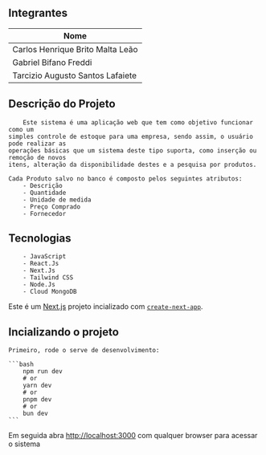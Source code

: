 ## Integrantes
| Nome                                  |
|---------------------------------------|
| Carlos Henrique Brito Malta Leão      |
| Gabriel Bifano Freddi                 |
| Tarcizio Augusto Santos Lafaiete      |



## Descrição do Projeto
        Este sistema é uma aplicação web que tem como objetivo funcionar como um
    simples controle de estoque para uma empresa, sendo assim, o usuário pode realizar as
    operações básicas que um sistema deste tipo suporta, como inserção ou remoção de novos
    itens, alteração da disponibilidade destes e a pesquisa por produtos.

    Cada Produto salvo no banco é composto pelos seguintes atributos:
        - Descrição
        - Quantidade
        - Unidade de medida
        - Preço Comprado
        - Fornecedor

## Tecnologias

        - JavaScript
        - React.Js
        - Next.Js
        - Tailwind CSS
        - Node.Js
        - Cloud MongoDB



Este é um [Next.js](https://nextjs.org/) projeto incializado com [`create-next-app`](https://github.com/vercel/next.js/tree/canary/packages/create-next-app).

## Incializando o projeto

    Primeiro, rode o serve de desenvolvimento:

    ```bash
        npm run dev
        # or
        yarn dev
        # or
        pnpm dev
        # or
        bun dev
    ```

Em seguida abra [http://localhost:3000](http://localhost:3000) com qualquer browser para acessar o sistema